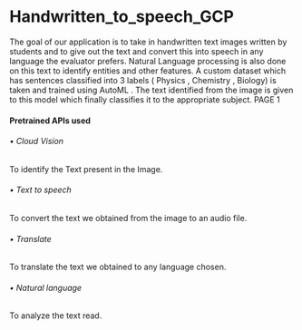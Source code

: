 # Handwritten_to_speech_GCP


The goal of our application is to take in 
handwritten text images written by students and to 
give out the text and convert this into speech in any 
language the evaluator prefers. Natural Language 
processing is also done on this text to identify entities 
and other features.
A custom dataset which has sentences classified 
into 3 labels ( Physics , Chemistry , Biology) is taken 
and trained using AutoML . The text identified from 
the image is given to this model which finally classifies 
it to the appropriate subject.
PAGE 1


#### Pretrained APIs used
###### • Cloud Vision 
To identify the Text present in the Image.
###### • Text to speech
To convert the text we obtained from the image to an audio file.
###### • Translate
To translate the text we obtained to any language chosen.
###### • Natural language
To analyze the text read.
